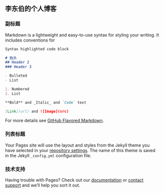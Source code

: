 ## 李东伯的个人博客



### 副标题

Markdown is a lightweight and easy-to-use syntax for styling your writing. It includes conventions for

```markdown
Syntax highlighted code block

# 抬头
## Header 2
### Header 3

- Bulleted
- List

1. Numbered
2. List

**Bold** and _Italic_ and `Code` text

[Link](url) and ![Image](src)
```

For more details see [GitHub Flavored Markdown](https://guides.github.com/features/mastering-markdown/).

### 列表标题

Your Pages site will use the layout and styles from the Jekyll theme you have selected in your [repository settings](https://github.com/Dongboli/blog.github.io/settings/pages). The name of this theme is saved in the Jekyll `_config.yml` configuration file.

### 技术支持

Having trouble with Pages? Check out our [documentation](https://docs.github.com/categories/github-pages-basics/) or [contact support](https://support.github.com/contact) and we’ll help you sort it out.
